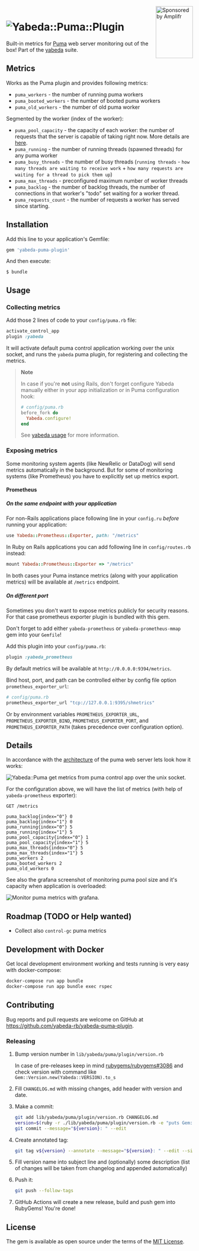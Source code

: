 <a href="https://amplifr.com/?utm_source=yabeda-puma-plugin">
  <img width="100" height="140" align="right"
    alt="Sponsored by Amplifr" src="https://amplifr-direct.s3-eu-west-1.amazonaws.com/social_images/image/37b580d9-3668-4005-8d5a-137de3a3e77c.png" />
</a>

# ![`Yabeda::Puma::Plugin`](./yabeda-puma-plugin-logo.png)

Built-in metrics for [Puma](https://github.com/puma/puma) web server monitoring out of the box! Part of the [yabeda](https://github.com/yabeda-rb/yabeda) suite.

## Metrics

Works as the Puma plugin and provides following metrics:
 - `puma_workers` - the number of running puma workers
 - `puma_booted_workers` - the number of booted puma workers
 - `puma_old_workers` - the number of old puma worker

Segmented by the worker (index of the worker):
 - `puma_pool_capacity` - the capacity of each worker: the number of requests that the server is capable of taking right now. More details are [here](https://github.com/puma/puma/blob/0f8b10737e36fc24cdd572f76a739659b5fad9cb/lib/puma/server.rb#L167).
 - `puma_running` - the number of running threads (spawned threads) for any puma worker
 - `puma_busy_threads` - the number of busy threads (`running threads` - `how many threads are waiting to receive work` + `how many requests are waiting for a thread to pick them up`)
 - `puma_max_threads` - preconfigured maximum number of worker threads
 - `puma_backlog` - the number of backlog threads, the number of connections in that worker's "todo" set waiting for a worker thread.
 - `puma_requests_count` - the number of requests a worker has served since starting.

## Installation

Add this line to your application's Gemfile:

```ruby
gem 'yabeda-puma-plugin'
```

And then execute:

    $ bundle

## Usage

### Collecting metrics

Add those 2 lines of code to your `config/puma.rb` file:
```ruby
activate_control_app
plugin :yabeda
```
It will activate default puma control application working over the unix socket, and runs the `yabeda` puma plugin, for registering and collecting the metrics.

> **Note**
>
> In case if you're **not** using Rails, don't forget configure Yabeda manually either in your app initialization or in Puma configuration hook:
> ```ruby
> # config/puma.rb
> before_fork do
>   Yabeda.configure!
> end
> ```
> See [yabeda usage](https://github.com/yabeda-rb/yabeda#usage) for more information.

### Exposing metrics

Some monitoring system agents (like NewRelic or DataDog) will send metrics automatically in the background. But for some of monitoring systems (like Prometheus) you have to explicitly set up metrics export.

#### Prometheus

##### On the same endpoint with your application

For non-Rails applications place following line in your `config.ru` _before_ running your application:

```ruby
use Yabeda::Prometheus::Exporter, path: "/metrics"
```

In Ruby on Rails applications you can add following line in `config/routes.rb` instead:

```ruby
mount Yabeda::Prometheus::Exporter => "/metrics"
```

In both cases your Puma instance metrics (along with your application metrics) will be available at `/metrics` endpoint.

##### On different port

Sometimes you don't want to expose metrics publicly for security reasons. For that case prometheus exporter plugin is bundled with this gem.

Don't forget to add either `yabeda-prometheus` or `yabeda-prometheus-mmap` gem into your `Gemfile`!

Add this plugin into your `config/puma.rb`:

```ruby
plugin :yabeda_prometheus
```

By default metrics will be available at `http://0.0.0.0:9394/metrics`.

Bind host, port, and path can be controlled either by config file option `prometheus_exporter_url`:

```ruby
# config/puma.rb
prometheus_exporter_url "tcp://127.0.0.1:9395/shmetrics"
```

Or by environment variables `PROMETHEUS_EXPORTER_URL`, `PROMETHEUS_EXPORTER_BIND`, `PROMETHEUS_EXPORTER_PORT`, and `PROMETHEUS_EXPORTER_PATH` (takes precedence over configuration option).


## Details

In accordance with the [architecture](https://github.com/puma/puma/blob/master/docs/architecture.md) of the puma web server lets look how it works:

![Yabeda::Puma get metrics from puma control app over the unix socket](docs/diagram.png).


For the configuration above, we will have the list of metrics (with help of `yabeda-prometheus` exporter):
```
GET /metrics

puma_backlog{index="0"} 0
puma_backlog{index="1"} 0
puma_running{index="0"} 5
puma_running{index="1"} 5
puma_pool_capacity{index="0"} 1
puma_pool_capacity{index="1"} 5
puma_max_threads{index="0"} 5
puma_max_threads{index="1"} 5
puma_workers 2
puma_booted_workers 2
puma_old_workers 0
```

See also the grafana screenshot of monitoring puma pool size and it's capacity when application is overloaded:

![Monitor puma metrics with grafana](docs/grafana.png).


## Roadmap (TODO or Help wanted)

- Collect also `control-gc` puma metrics

## Development with Docker

Get local development environment working and tests running is very easy with docker-compose:
```bash
docker-compose run app bundle
docker-compose run app bundle exec rspec
```

## Contributing

Bug reports and pull requests are welcome on GitHub at https://github.com/yabeda-rb/yabeda-puma-plugin.

### Releasing

1. Bump version number in `lib/yabeda/puma/plugin/version.rb`

   In case of pre-releases keep in mind [rubygems/rubygems#3086](https://github.com/rubygems/rubygems/issues/3086) and check version with command like `Gem::Version.new(Yabeda::VERSION).to_s`

2. Fill `CHANGELOG.md` with missing changes, add header with version and date.

3. Make a commit:

   ```sh
   git add lib/yabeda/puma/plugin/version.rb CHANGELOG.md
   version=$(ruby -r ./lib/yabeda/puma/plugin/version.rb -e "puts Gem::Version.new(Yabeda::Puma::Plugin::VERSION)")
   git commit --message="${version}: " --edit
   ```

4. Create annotated tag:

   ```sh
   git tag v${version} --annotate --message="${version}: " --edit --sign
   ```

5. Fill version name into subject line and (optionally) some description (list of changes will be taken from changelog and appended automatically)

6. Push it:

   ```sh
   git push --follow-tags
   ```

7. GitHub Actions will create a new release, build and push gem into RubyGems! You're done!

## License

The gem is available as open source under the terms of the [MIT License](https://opensource.org/licenses/MIT).
